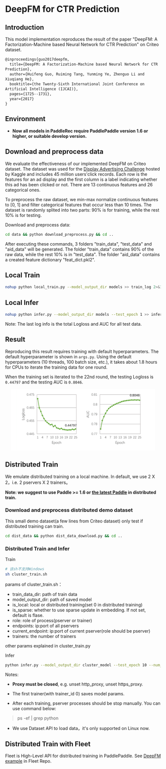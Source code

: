 
# DeepFM for CTR Prediction

## Introduction
This model implementation reproduces the result of the paper "DeepFM: A Factorization-Machine based Neural Network for CTR Prediction" on Criteo dataset.

```text
@inproceedings{guo2017deepfm,
  title={DeepFM: A Factorization-Machine based Neural Network for CTR Prediction},
  author={Huifeng Guo, Ruiming Tang, Yunming Ye, Zhenguo Li and Xiuqiang He},
  booktitle={the Twenty-Sixth International Joint Conference on Artificial Intelligence (IJCAI)},
  pages={1725--1731},
  year={2017}
}
```

## Environment
- **Now all models in PaddleRec require PaddlePaddle version 1.6 or higher, or suitable develop version.**

## Download and preprocess data

We evaluate the effectiveness of our implemented DeepFM on Criteo dataset. The dataset was used for the [Display Advertising Challenge](https://www.kaggle.com/c/criteo-display-ad-challenge/) hosted by Kaggle and includes 45 million users'click records. Each row is the features for an ad display and the first column is a label indicating whether this ad has been clicked or not. There are 13 continuous features and 26 categorical ones.

To preprocess the raw dataset, we min-max normalize continuous features to [0, 1] and filter categorical features that occur less than 10 times. The dataset is randomly splited into two parts: 90% is for training, while the rest 10% is for testing.

Download and preprocess data:
```bash
cd data && python download_preprocess.py && cd ..
```

After executing these commands, 3 folders "train_data", "test_data" and "aid_data" will be generated. The folder "train_data" contains 90% of the raw data, while the rest 10% is in "test_data". The folder "aid_data" contains a created feature dictionary "feat_dict.pkl2".

## Local Train

```bash
nohup python local_train.py --model_output_dir models >> train_log 2>&1 &
```

## Local Infer
```bash
nohup python infer.py --model_output_dir models --test_epoch 1 >> infer_log 2>&1 &
```
Note: The last log info is the total Logloss and AUC for all test data.

## Result
Reproducing this result requires training with default hyperparameters. The default hyperparameter is shown in `args.py`. Using the default hyperparameters (10 threads, 100 batch size, etc.), it takes about 1.8 hours for CPUs to iterate the training data for one round.

When the training set is iterated to the 22nd round, the testing Logloss is `0.44797` and the testing AUC is `0.8046`.
<p align="center">
<img src="./picture/deepfm_result.png" height=200 hspace='10'/> <br />
</p>

## Distributed Train
We emulate distributed training on a local machine. In default, we use 2 X 2，i.e. 2 pservers X 2 trainers。

**Note: we suggest to use Paddle >= 1.6 or [the latest Paddle](https://www.paddlepaddle.org.cn/documentation/docs/zh/beginners_guide/install/Tables.html#whl-dev) in distributed train.**

### Download and preprocess distributed demo dataset
This small demo dataset(a few lines from Criteo dataset) only test if distributed training can train.
```bash
cd dist_data && python dist_data_download.py && cd ..
```

### Distributed Train and Infer
Train
```bash
# 该sh不支持Windows
sh cluster_train.sh
```
params of cluster_train.sh：
- train_data_dir: path of train data
- model_output_dir: path of saved model
- is_local: local or distributed training(set 0 in distributed training)
- is_sparse: whether to use sparse update in embedding. If not set, default is flase.
- role: role of process(pserver or trainer)
- endpoints: ip:port of all pservers
- current_endpoint: ip:port of current pserver(role should be pserver)
- trainers: the number of trainers

other params explained in cluster_train.py

Infer
```bash
python infer.py --model_output_dir cluster_model --test_epoch 10 --num_feat 141443 --test_data_dir=dist_data/dist_test_data --feat_dict='dist_data/aid_data/feat_dict_10.pkl2'
```

Notes:
- **Proxy must be closed**, e.g. unset http_proxy, unset https_proxy.

- The first trainer(with trainer_id 0) saves model params.

- After each training, pserver processes should be stop manually. You can use command below:

>ps -ef | grep python

- We use Dataset API to load data，it's only supported on Linux now.

## Distributed Train with Fleet
Fleet is High-Level API for distributed training in PaddlePaddle. See [DeepFM example](https://github.com/PaddlePaddle/Fleet/tree/develop/examples/deepFM) in Fleet Repo.
